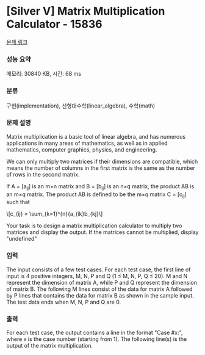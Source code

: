 # [Silver V] Matrix Multiplication Calculator - 15836 

[문제 링크](https://www.acmicpc.net/problem/15836) 

### 성능 요약

메모리: 30840 KB, 시간: 68 ms

### 분류

구현(implementation), 선형대수학(linear_algebra), 수학(math)

### 문제 설명

<p>Matrix multiplication is a basic tool of linear algebra, and has numerous applications in many areas of mathematics, as well as in applied mathematics, computer graphics, physics, and engineering.</p>

<p>We can only multiply two matrices if their dimensions are compatible, which means the number of columns in the first matrix is the same as the number of rows in the second matrix.</p>

<p>If A = [a<sub>ij</sub>] is an m×n matrix and B = [b<sub>ij</sub>] is an n×q matrix, the product AB is an m×q matrix. The product AB is defined to be the m×q matrix C = [c<sub>ij</sub>] such that</p>

<p>\[c_{ij} = \sum_{k=1}^{n}{a_{ik}b_{kj}\]</p>

<p>Your task is to design a matrix multiplication calculator to multiply two matrices and display the output. If the matrices cannot be multiplied, display "undefined"</p>

### 입력 

 <p>The input consists of a few test cases. For each test case, the first line of input is 4 positive integers, M, N, P and Q (1 ≤ M, N, P, Q ≤ 20). M and N represent the dimension of matrix A, while P and Q represent the dimension of matrix B. The following M lines consist of the data for matrix A followed by P lines that contains the data for matrix B as shown in the sample input. The test data ends when M, N, P and Q are 0.</p>

### 출력 

 <p>For each test case, the output contains a line in the format "Case #x:", where x is the case number (starting from 1). The following line(s) is the output of the matrix multiplication.</p>

